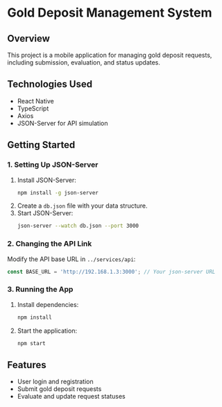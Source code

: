 # Gold Deposit Management System

## Overview
This project is a mobile application for managing gold deposit requests, including submission, evaluation, and status updates.

## Technologies Used
- React Native
- TypeScript
- Axios
- JSON-Server for API simulation

## Getting Started

### 1. Setting Up JSON-Server
1. Install JSON-Server:
   ```bash
   npm install -g json-server
   ```
2. Create a `db.json` file with your data structure.
3. Start JSON-Server:
   ```bash
   json-server --watch db.json --port 3000
   ```

### 2. Changing the API Link
Modify the API base URL in `../services/api`:
```javascript
const BASE_URL = 'http://192.168.1.3:3000'; // Your json-server URL
```

### 3. Running the App
1. Install dependencies:
   ```bash
   npm install
   ```
2. Start the application:
   ```bash
   npm start
   ```

## Features
- User login and registration
- Submit gold deposit requests
- Evaluate and update request statuses
